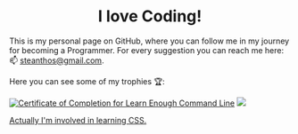 <h1 align="center"> I love Coding! </h1>

This is my personal page on GitHub, where you can follow me in my journey for becoming a Programmer. For every suggestion you can reach me here:
📫 steanthos@gmail.com.

Here you can see some of my trophies 🏆:

<a href="https://www.learnenough.com/certificates/dec60bec"><img src="https://www.learnenough.com/certificates/dec60bec/command-line-tutorial.svg" alt="Certificate of Completion for Learn Enough Command Line"></a> <a href="https://www.learnenough.com/certificates/dec60bec"><img src="https://www.learnenough.com/certificates/mhartl/text-editor-tutorial.svg">

Actually I'm involved in learning CSS.

